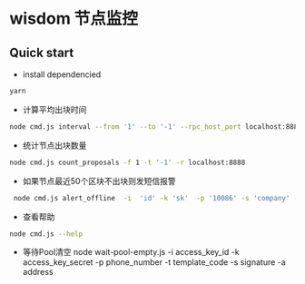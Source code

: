 # wisdom 节点监控

## Quick start

- install dependencied

```bash
yarn 
```

- 计算平均出块时间

```bash
node cmd.js interval --from '1' --to '-1' --rpc_host_port localhost:8888
```

- 统计节点出块数量

```bash
node cmd.js count_proposals -f 1 -t '-1' -r localhost:8888
```

- 如果节点最近50个区块不出块则发短信报警

```bash
 node cmd.js alert_offline  -i  'id' -k 'sk'  -p '10086' -s 'company' -t 'code' -r localhost:8888
```

- 查看帮助

```bash
node cmd.js --help
```

- 等待Pool清空
node wait-pool-empty.js -i access_key_id -k access_key_secret -p phone_number -t template_code -s signature -a address


